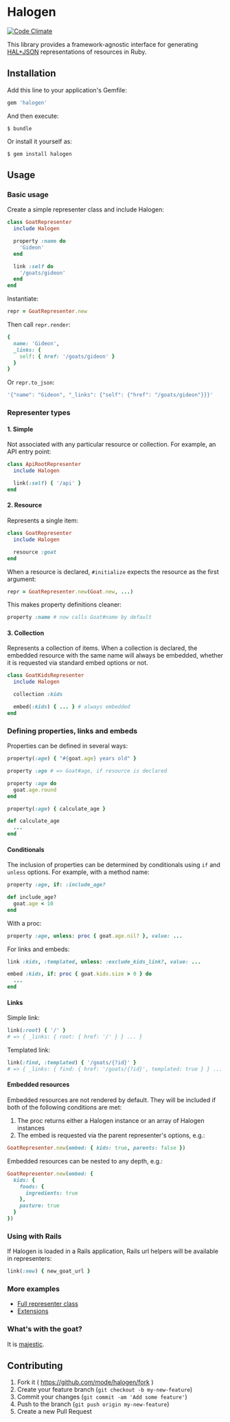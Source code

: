 # Halogen

[![Code Climate](https://codeclimate.com/repos/552430af695680100500b659/badges/cdae8d5a10147d135be9/gpa.svg)](https://codeclimate.com/repos/552430af695680100500b659/feed)

This library provides a framework-agnostic interface for generating
[HAL+JSON](http://stateless.co/hal_specification.html)
representations of resources in Ruby.

## Installation

Add this line to your application's Gemfile:

```ruby
gem 'halogen'
```

And then execute:

    $ bundle

Or install it yourself as:

    $ gem install halogen

## Usage

### Basic usage

Create a simple representer class and include Halogen:

```ruby
class GoatRepresenter
  include Halogen

  property :name do
    'Gideon'
  end

  link :self do
    '/goats/gideon'
  end
end
```

Instantiate:

```ruby
repr = GoatRepresenter.new
```

Then call `repr.render`:

```ruby
{
  name: 'Gideon',
  _links: {
    self: { href: '/goats/gideon' }
  }
}
```

Or `repr.to_json`:

```ruby
'{"name": "Gideon", "_links": {"self": {"href": "/goats/gideon"}}}'
```

### Representer types

#### 1. Simple

Not associated with any particular resource or collection. For example, an API
entry point:

```ruby
class ApiRootRepresenter
  include Halogen

  link(:self) { '/api' }
end
```

#### 2. Resource

Represents a single item:

```ruby
class GoatRepresenter
  include Halogen

  resource :goat
end
```

When a resource is declared, `#initialize` expects the resource as the first argument:

```ruby
repr = GoatRepresenter.new(Goat.new, ...)
```

This makes property definitions cleaner:

```ruby
property :name # now calls Goat#name by default
```

#### 3. Collection

Represents a collection of items. When a collection is declared, the embedded
resource with the same name will always be embedded, whether it is requested
via standard embed options or not.

```ruby
class GoatKidsRepresenter
  include Halogen

  collection :kids

  embed(:kids) { ... } # always embedded
end
```

### Defining properties, links and embeds

Properties can be defined in several ways:

```ruby
property(:age) { "#{goat.age} years old" }
```

```ruby
property :age # => Goat#age, if resource is declared
```

```ruby
property :age do
  goat.age.round
end
```

```ruby
property(:age) { calculate_age }

def calculate_age
  ...
end
```

#### Conditionals

The inclusion of properties can be determined by conditionals using `if` and
`unless` options. For example, with a method name:

```ruby
property :age, if: :include_age?

def include_age?
  goat.age < 10
end
```

With a proc:
```ruby
property :age, unless: proc { goat.age.nil? }, value: ...
```

For links and embeds:

```ruby
link :kids, :templated, unless: :exclude_kids_link?, value: ...
```

```ruby
embed :kids, if: proc { goat.kids.size > 0 } do
  ...
end
```

#### Links

Simple link:

```ruby
link(:root) { '/' }
# => { _links: { root: { href: '/' } } ... }
```

Templated link:

```ruby
link(:find, :templated) { '/goats/{?id}' }
# => { _links: { find: { href: '/goats/{?id}', templated: true } } ... }
```

#### Embedded resources

Embedded resources are not rendered by default. They will be included if both
of the following conditions are met:

1. The proc returns either a Halogen instance or an array of Halogen instances
2. The embed is requested via the parent representer's options, e.g.:

```ruby
GoatRepresenter.new(embed: { kids: true, parents: false })
```

Embedded resources can be nested to any depth, e.g.:

```ruby
GoatRepresenter.new(embed: {
  kids: {
    foods: {
      ingredients: true
    },
    pasture: true
  }
})
```

### Using with Rails

If Halogen is loaded in a Rails application, Rails url helpers will be
available in representers:

```ruby
link(:new) { new_goat_url }
```

### More examples

* [Full representer class](examples/simple.rb)
* [Extensions](examples/extensions.md)

### What's with the goat?

It is [majestic](https://twitter.com/ModeAnalytics/status/497876416013537280).

## Contributing

1. Fork it ( https://github.com/mode/halogen/fork )
2. Create your feature branch (`git checkout -b my-new-feature`)
3. Commit your changes (`git commit -am 'Add some feature'`)
4. Push to the branch (`git push origin my-new-feature`)
5. Create a new Pull Request
